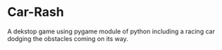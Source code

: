 # Car-Rash
A dekstop game using pygame module of python including a racing car dodging the obstacles coming on its way. 
